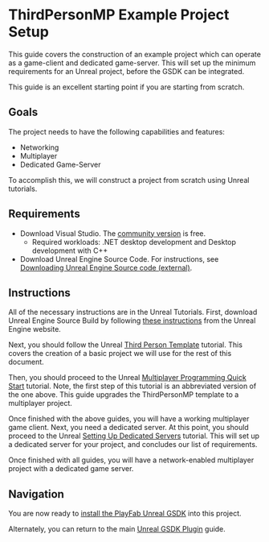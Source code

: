 # ThirdPersonMP Example Project Setup

This guide covers the construction of an example project which can operate as a game-client and dedicated game-server. This will set up the minimum requirements for an Unreal project, before the GSDK can be integrated.

This guide is an excellent starting point if you are starting from scratch.

## Goals

The project needs to have the following capabilities and features:

* Networking
* Multiplayer
* Dedicated Game-Server

To accomplish this, we will construct a project from scratch using Unreal tutorials.

## Requirements

* Download Visual Studio. The [community version](https://visualstudio.microsoft.com/vs/community/) is free.
	* Required workloads: .NET desktop development and Desktop development with C++
* Download Unreal Engine Source Code. For instructions, see [Downloading Unreal Engine Source code (external)](https://docs.unrealengine.com/4.26/ProgrammingAndScripting/ProgrammingWithCPP/DownloadingSourceCode/).

## Instructions

All of the necessary instructions are in the Unreal Tutorials. First, download Unreal Engine Source Build by following [these instructions](https://docs.unrealengine.com/4.26/ProgrammingAndScripting/ProgrammingWithCPP/DownloadingSourceCode/) from the Unreal Engine website.

Next, you should follow the Unreal [Third Person Template](https://docs.unrealengine.com/4.27/Resources/Templates/ThirdPerson/) tutorial. This covers the creation of a basic project we will use for the rest of this document.

Then, you should proceed to the Unreal [Multiplayer Programming Quick Start](https://docs.unrealengine.com/4.27/InteractiveExperiences/Networking/QuickStart/) tutorial. Note, the first step of this tutorial is an abbreviated version of the one above. This guide upgrades the ThirdPersonMP template to a multiplayer project.

Once finished with the above guides, you will have a working multiplayer game client. Next, you need a dedicated server. At this point, you should proceed to the Unreal [Setting Up Dedicated Servers](https://docs.unrealengine.com/4.27/InteractiveExperiences/Networking/HowTo/DedicatedServers/) tutorial. This will set up a dedicated server for your project, and concludes our list of requirements.

Once finished with all guides, you will have a network-enabled multiplayer project with a dedicated game server.

## Navigation

You are now ready to [install the PlayFab Unreal GSDK](ThirdPersonMPGSDKSetup.md) into this project.

Alternately, you can return to the main [Unreal GSDK Plugin](README.md#project-gsdk-setup) guide.

